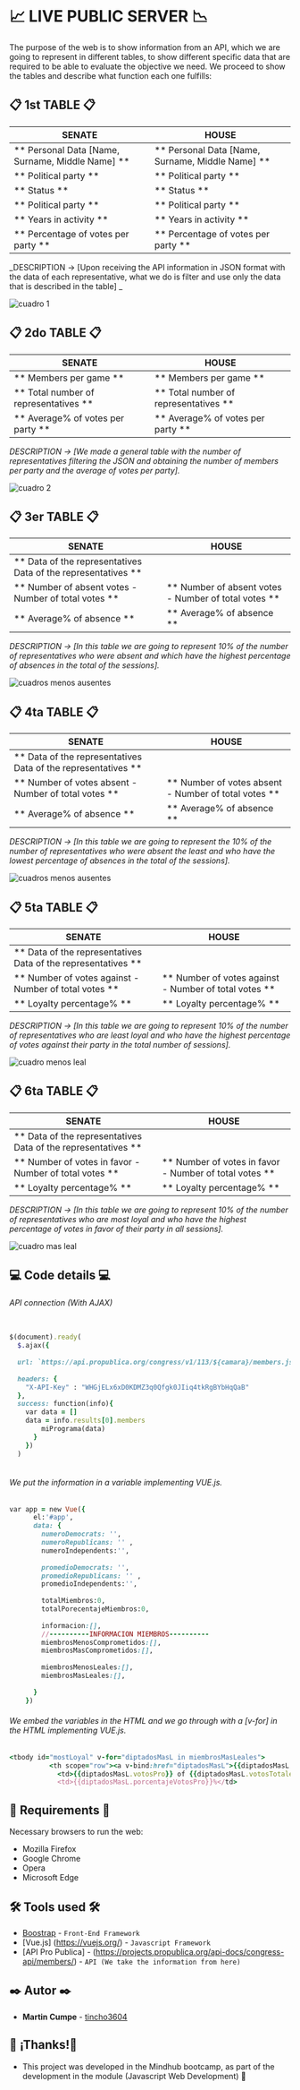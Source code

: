 # :chart_with_upwards_trend: LIVE PUBLIC SERVER :chart_with_downwards_trend:

The purpose of the web is to show information from an API, which we are going to represent in different tables, to show different specific data that are required to be able to evaluate the objective we need.
We proceed to show the tables and describe what function each one fulfills:


##  :clipboard: 1st TABLE :clipboard:
| SENATE | HOUSE |
| ------------- | ------------- |
| ** Personal Data [Name, Surname, Middle Name] ** | ** Personal Data [Name, Surname, Middle Name] ** |
| ** Political party ** | ** Political party ** |
| ** Status ** | ** Status ** |
| ** Political party ** | ** Political party ** |
| ** Years in activity ** | ** Years in activity ** |
| ** Percentage of votes per party ** | ** Percentage of votes per party ** |
_DESCRIPTION -> [Upon receiving the API information in JSON format with the data of each representative, what we do is filter and use only the data that is described in the table] _

![cuadro 1](https://user-images.githubusercontent.com/62455807/89721371-2583f600-d9b3-11ea-9bf2-764ab3af82d8.png)


##  :clipboard: 2do TABLE :clipboard:
| SENATE | HOUSE |
| ------------- | ------------- |
| ** Members per game ** | ** Members per game ** |
| ** Total number of representatives ** | ** Total number of representatives ** |
| ** Average% of votes per party ** | ** Average% of votes per party ** |
_DESCRIPTION -> [We made a general table with the number of representatives filtering the JSON and obtaining the number of members per party and the average of votes per party]._


![cuadro 2](https://user-images.githubusercontent.com/62455807/89721421-c70b4780-d9b3-11ea-8cb5-08c5e9f78746.png)



## :clipboard: 3er TABLE :clipboard:
| SENATE | HOUSE |
| ------------- | ------------- |
| ** Data of the representatives Data of the representatives ** |
| ** Number of absent votes - Number of total votes ** | ** Number of absent votes - Number of total votes ** |
| ** Average% of absence ** | ** Average% of absence ** |
_DESCRIPTION -> [In this table we are going to represent 10% of the number of representatives who were absent and which have the highest percentage of absences in the total of the sessions]._


![cuadros menos ausentes](https://user-images.githubusercontent.com/62455807/89721412-99260300-d9b3-11ea-89bc-545d7f9b5f67.png)




## :clipboard: 4ta TABLE :clipboard:
| SENATE | HOUSE |
| ------------- | ------------- |
| ** Data of the representatives Data of the representatives ** |
| ** Number of votes absent - Number of total votes ** | ** Number of votes absent - Number of total votes ** |
| ** Average% of absence ** | ** Average% of absence ** |
_DESCRIPTION -> [In this table we are going to represent the 10% of the number of representatives who were absent the least and who have the lowest percentage of absences in the total of the sessions]._


![cuadros menos ausentes](https://user-images.githubusercontent.com/62455807/89721441-e30ee900-d9b3-11ea-9372-05a67e9294ac.png)




## :clipboard: 5ta TABLE :clipboard:
| SENATE | HOUSE |
| ------------- | ------------- |
| ** Data of the representatives Data of the representatives ** |
| ** Number of votes against - Number of total votes ** | ** Number of votes against - Number of total votes ** |
| ** Loyalty percentage% ** | ** Loyalty percentage% ** |
_DESCRIPTION -> [In this table we are going to represent 10% of the number of representatives who are least loyal and who have the highest percentage of votes against their party in the total number of sessions]._


![cuadro menos leal](https://user-images.githubusercontent.com/62455807/89721451-f3bf5f00-d9b3-11ea-91e6-8e055a4cd287.png)



## :clipboard: 6ta TABLE :clipboard:
| SENATE | HOUSE |
| ------------- | ------------- |
| ** Data of the representatives Data of the representatives ** |
| ** Number of votes in favor - Number of total votes ** | ** Number of votes in favor - Number of total votes ** |
| ** Loyalty percentage% ** | ** Loyalty percentage% ** |
_DESCRIPTION -> [In this table we are going to represent 10% of the number of representatives who are most loyal and who have the highest percentage of votes in favor of their party in all sessions]._

![cuadro mas leal](https://user-images.githubusercontent.com/62455807/89721457-06399880-d9b4-11ea-8337-832afc4af259.png)


## :computer: Code details :computer:
###### API connection (With AJAX)
```ruby

$(document).ready(
  $.ajax({
  
  url: `https://api.propublica.org/congress/v1/113/${camara}/members.json`,
  
  headers: {
    "X-API-Key" : "WHGjELx6xD0KDMZ3q0Qfgk0JIiq4tkRgBYbHqQaB"
  },
  success: function(info){
    var data = []
    data = info.results[0].members
        miPrograma(data)
      }
    })
  )
  
```


###### We put the information in a variable implementing VUE.js.
```ruby
var app = new Vue({
      el:'#app',
      data: {
        numeroDemocrats: '', 
        numeroRepublicans: '' ,
        numeroIndependents:'',
        
        promedioDemocrats: '',
        promedioRepublicans: '' ,
        promedioIndependents:'',
        
        totalMiembros:0,
        totalPorecentajeMiembros:0,
        
        informacion:[],
        //----------INFORMACION MIEMBROS---------- 
        miembrosMenosComprometidos:[],
        miembrosMasComprometidos:[],
    
        miembrosMenosLeales:[],
        miembrosMasLeales:[],
    
      }
    })
```




###### We embed the variables in the HTML and we go through with a [v-for] in the HTML implementing VUE.js.
```ruby
<tbody id="mostLoyal" v-for="diptadosMasL in miembrosMasLeales">
          <th scope="row"><a v-bind:href="diptadosMasL">{{diptadosMasL.nombre}} , {{diptadosMasL.apellido}}</a></th>
            <td>{{diptadosMasL.votosPro}} of {{diptadosMasL.votosTotales}}</td>
            <td>{{diptadosMasL.porcentajeVotosPro}}%</td> 
```



## :page_with_curl: Requirements :page_with_curl:

Necessary browsers to run the web:
- Mozilla Firefox 
- Google Chrome 
- Opera 
- Microsoft Edge

## 🛠️ Tools used 🛠️

* [Boostrap](https://getbootstrap.com/) - ``Front-End Framework``
* [Vue.js] (https://vuejs.org/)  - ``Javascript Framework``
* [API Pro Publica] - (https://projects.propublica.org/api-docs/congress-api/members/) - ``API (We take the information from here)``
## ✒️ Autor ✒️

* **Martin Cumpe** - [tincho3604](https://github.com/Tincho3604)

## 🎁 ¡Thanks!🎁

* This project was developed in the Mindhub bootcamp, as part of the development in the module (Javascript Web Development) 📢



